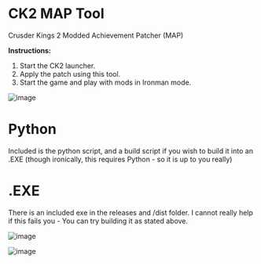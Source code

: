 # CK2 MAP Tool
 Crusder Kings 2 Modded Achievement Patcher (MAP)

 **Instructions:**
1. Start the CK2 launcher.
2. Apply the patch using this tool.
3. Start the game and play with mods in Ironman mode.

![image](https://github.com/user-attachments/assets/7f32c04c-4250-46e5-9def-8b8ed1631ea0)

# Python

Included is the python script, and a build script if you wish to build it into an .EXE (though ironically, this requires Python - so it is up to you really)

# .EXE

There is an included exe in the releases and /dist folder. I cannot really help if this fails you - You can try building it as stated above.

![image](https://github.com/user-attachments/assets/3963e7d6-942e-466d-895b-36719981b1d9)

![image](https://github.com/user-attachments/assets/4a8d3f87-824c-435d-bfdf-b6eb0044a7e6)
